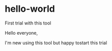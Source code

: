 # hello-world
First trial with this tool

Hello everyone,

I'm new using this tool but happy tostart this trial


